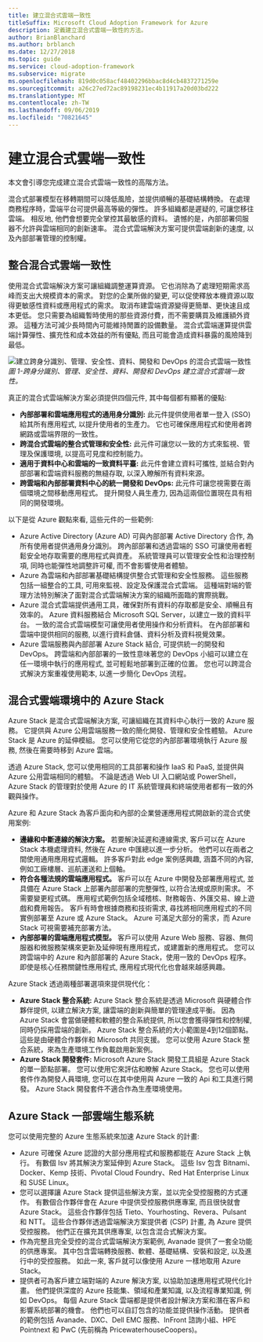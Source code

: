 ```yaml
---
title: 建立混合式雲端一致性
titleSuffix: Microsoft Cloud Adoption Framework for Azure
description: 定義建立混合式雲端一致性的方法。
author: BrianBlanchard
ms.author: brblanch
ms.date: 12/27/2018
ms.topic: guide
ms.service: cloud-adoption-framework
ms.subservice: migrate
ms.openlocfilehash: 819d0c058acf48402296bbac8d4cb4837271259e
ms.sourcegitcommit: a26c27ed72ac89198231ec4b11917a20d03bd222
ms.translationtype: MT
ms.contentlocale: zh-TW
ms.lasthandoff: 09/06/2019
ms.locfileid: "70821645"
---
```

# <a name="create-hybrid-cloud-consistency"></a>建立混合式雲端一致性

本文會引導您完成建立混合式雲端一致性的高階方法。

混合式部署模型在移轉期間可以降低風險，並提供順暢的基礎結構轉換。 在處理商務程序時，雲端平台可提供最高等級的彈性。 許多組織都是遲疑的, 可讓您移往雲端。 相反地, 他們會想要完全掌控其最敏感的資料。 遺憾的是，內部部署伺服器不允許與雲端相同的創新速率。 混合式雲端解決方案可提供雲端創新的速度, 以及內部部署管理的控制權。

## <a name="integrate-hybrid-cloud-consistency"></a>整合混合式雲端一致性

使用混合式雲端解決方案可讓組織調整運算資源。 它也消除為了處理短期需求高峰而支出大規模資本的需求。 對您的企業所做的變更, 可以促使釋放本機資源以取得更敏感性資料或應用程式的需求。 取消布建雲端資源變得更簡單、更快速且成本更低。 您只需要為組織暫時使用的那些資源付費，而不需要購買及維護額外資源。 這種方法可減少長時間內可能維持閒置的設備數量。 混合式雲端運算提供雲端計算彈性、擴充性和成本效益的所有優點, 而且可能會造成資料暴露的風險降到最低。

![建立跨身分識別、管理、安全性、資料、開發和 DevOps](../../_images/hybrid-consistency.png)
的混合式雲端一致性*圖 1-跨身分識別、管理、安全性、資料、開發和 DevOps 建立混合式雲端一致性。*

真正的混合式雲端解決方案必須提供四個元件, 其中每個都有顯著的優點:

- **內部部署和雲端應用程式的通用身分識別:** 此元件提供使用者單一登入 (SSO) 給其所有應用程式, 以提升使用者的生產力。 它也可確保應用程式和使用者跨網路或雲端界限的一致性。
- **跨混合式雲端的整合式管理和安全性:** 此元件可讓您以一致的方式來監視、管理及保護環境, 以提高可見度和控制能力。
- **適用于資料中心和雲端的一致資料平臺:** 此元件會建立資料可攜性, 並結合對內部部署和雲端資料服務的無縫存取, 以深入瞭解所有資料來源。
- **跨雲端和內部部署資料中心的統一開發和 DevOps:** 此元件可讓您視需要在兩個環境之間移動應用程式。 提升開發人員生產力, 因為這兩個位置現在具有相同的開發環境。

以下是從 Azure 觀點來看, 這些元件的一些範例:

- Azure Active Directory (Azure AD) 可與內部部署 Active Directory 合作, 為所有使用者提供通用身分識別。 跨內部部署和透過雲端的 SSO 可讓使用者輕鬆安全地存取需要的應用程式與資產。 系統管理員可以管理安全性和治理控制項, 同時也能彈性地調整許可權, 而不會影響使用者體驗。
- Azure 為雲端和內部部署基礎結構提供整合式管理和安全性服務。 這些服務包括一組整合的工具, 可用來監視、設定及保護混合式雲端。 這種端對端的管理方法特別解決了面對混合式雲端解決方案的組織所面臨的實際挑戰。
- Azure 混合式雲端提供通用工具，確保對所有資料的存取都是安全、順暢且有效率的。 Azure 資料服務結合 Microsoft SQL Server，以建立一致的資料平台。 一致的混合式雲端模型可讓使用者使用操作和分析資料。 在內部部署和雲端中提供相同的服務, 以進行資料倉儲、資料分析及資料視覺效果。
- Azure 雲端服務與內部部署 Azure Stack 結合, 可提供統一的開發和 DevOps。 跨雲端和內部部署的一致性意味著您的 DevOps 小組可以建立在任一環境中執行的應用程式, 並可輕鬆地部署到正確的位置。 您也可以跨混合式解決方案重複使用範本, 以進一步簡化 DevOps 流程。

## <a name="azure-stack-in-a-hybrid-cloud-environment"></a>混合式雲端環境中的 Azure Stack

Azure Stack 是混合式雲端解決方案, 可讓組織在其資料中心執行一致的 Azure 服務。 它提供與 Azure 公用雲端服務一致的簡化開發、管理和安全性體驗。 Azure Stack 是 Azure 的延伸模組。 您可以使用它從您的內部部署環境執行 Azure 服務, 然後在需要時移到 Azure 雲端。

透過 Azure Stack, 您可以使用相同的工具部署和操作 IaaS 和 PaaS, 並提供與 Azure 公用雲端相同的體驗。 不論是透過 Web UI 入口網站或 PowerShell，Azure Stack 的管理對於使用 Azure 的 IT 系統管理員和終端使用者都有一致的外觀與操作。

Azure 和 Azure Stack 為客戶面向和內部的企業營運應用程式開啟新的混合式使用案例:

- **邊緣和中斷連線的解決方案。** 若要解決延遲和連線需求, 客戶可以在 Azure Stack 本機處理資料, 然後在 Azure 中匯總以進一步分析。 他們可以在兩者之間使用通用應用程式邏輯。 許多客戶對此 edge 案例感興趣, 涵蓋不同的內容, 例如工廠樓層、巡航運送和上個軸。
- **符合各種法規的雲端應用程式。** 客戶可以在 Azure 中開發及部署應用程式, 並具備在 Azure Stack 上部署內部部署的完整彈性, 以符合法規或原則需求。 不需要變更程式碼。 應用程式範例包括全域稽核、財務報告、外匯交易、線上遊戲和費用報告。 客戶有時會根據商務和技術需求, 尋找將相同應用程式的不同實例部署至 Azure 或 Azure Stack。 Azure 可滿足大部分的需求，而 Azure Stack 可視需要補充部署方法。
- **內部部署的雲端應用程式模型。** 客戶可以使用 Azure Web 服務、容器、無伺服器和微服務架構來更新及延伸現有應用程式，或建置新的應用程式。 您可以跨雲端中的 Azure 和內部部署的 Azure Stack，使用一致的 DevOps 程序。 即使是核心任務關鍵性應用程式, 應用程式現代化也會越來越感興趣。

Azure Stack 透過兩種部署選項來提供現代化：

- **Azure Stack 整合系統:** Azure Stack 整合系統是透過 Microsoft 與硬體合作夥伴提供, 以建立解決方案, 讓雲端的創新與簡單的管理達成平衡。 因為 Azure Stack 會當做硬體和軟體的整合系統提供, 所以您會獲得彈性和控制權, 同時仍採用雲端的創新。 Azure Stack 整合系統的大小範圍是4到12個節點。 這些是由硬體合作夥伴和 Microsoft 共同支援。 您可以使用 Azure Stack 整合系統，來為生產環境工作負載啟用新案例。
- **Azure Stack 開發套件:** Microsoft Azure Stack 開發工具組是 Azure Stack 的單一節點部署。 您可以使用它來評估和瞭解 Azure Stack。 您也可以使用套件作為開發人員環境, 您可以在其中使用與 Azure 一致的 Api 和工具進行開發。 Azure Stack 開發套件不適合作為生產環境使用。

## <a name="azure-stack-one-cloud-ecosystem"></a>Azure Stack 一部雲端生態系統

您可以使用完整的 Azure 生態系統來加速 Azure Stack 的計畫:

- Azure 可確保 Azure 認證的大部分應用程式和服務都能在 Azure Stack 上執行。 有數個 Isv 將其解決方案延伸到 Azure Stack。 這些 Isv 包含 Bitnami、Docker、Kemp 技術、Pivotal Cloud Foundry、Red Hat Enterprise Linux 和 SUSE Linux。
- 您可以選擇讓 Azure Stack 提供這些解決方案，並以完全受控服務的方式運作。 有數個合作夥伴會在 Azure 中提供受控服務供應專案, 而且很快就會 Azure Stack。 這些合作夥伴包括 Tieto、Yourhosting、Revera、Pulsant 和 NTT。 這些合作夥伴透過雲端解決方案提供者 (CSP) 計畫, 為 Azure 提供受控服務。 他們正在擴充其供應專案, 以包含混合式解決方案。
- 作為完整且完全受控的混合式雲端解決方案範例, Avanade 提供了一套全功能的供應專案。 其中包含雲端轉換服務、軟體、基礎結構、安裝和設定, 以及進行中的受控服務。 如此一來, 客戶就可以像使用 Azure 一樣地取用 Azure Stack。
- 提供者可為客戶建立端對端的 Azure 解決方案, 以協助加速應用程式現代化計畫。 他們提供深度的 Azure 技能集、領域和產業知識, 以及流程專業知識, 例如 DevOps。 每個 Azure Stack 雲端都是提供者設計解決方案和潛在客戶和影響系統部署的機會。 他們也可以自訂包含的功能並提供操作活動。 提供者的範例包括 Avanade、DXC、Dell EMC 服務、InFront 諮詢小組、HPE Pointnext 和 PwC (先前稱為 PricewaterhouseCoopers)。
